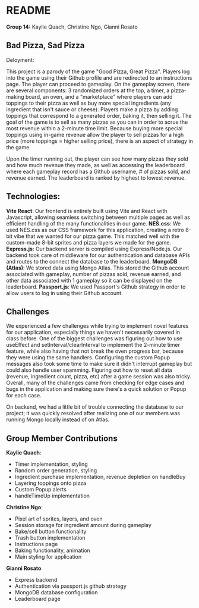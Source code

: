 # README
**Group 14:**
Kaylie Quach, Christine Ngo, Gianni Rosato

## Bad Pizza, Sad Pizza

Deloyment: 

This project is a parody of the game "Good Pizza, Great Pizza". Players log into the game using their Github profile and are redirected to an instructions page. The player can proceed to gameplay. On the gameplay screen, there are several components: 3 randomized orders at the top, a timer, a pizza-making board, an oven, and a "marketplace" where players can add toppings to their pizza as well as buy more special ingredients (any ingredient that isn't sauce or cheese). Players make a pizza by adding toppings that correspond to a generated order, baking it, then selling it. The goal of the game is to sell as many pizzas as you can in order to acrue the most revenue within a 2-minute time limit. Because buying more special toppings using in-game revenue allow the player to sell pizzas for a high price (more toppings = higher selling price), there is an aspect of strategy in the game.

Upon the timer running out, the player can see how many pizzas they sold and how much revenue they made, as well as accessing the leaderboard where each gameplay record has a Github username, # of pizzas sold, and revenue earned. The leaderboard is ranked by highest to lowest revenue.

## Technologies:

**Vite React**: Our frontend is entirely built using Vite and React with Javascript, allowing seamless switching between multiple pages as well as efficient handling of the many functionalities in our game.
**NES.css**: We used NES.css as our CSS framework for this application, creating a retro 8-bit vibe that we wanted for our pizza game. This matched well with the custom-made 8-bit sprites and pizza layers we made for the game.
**Express.js**: Our backend server is compiled using Express/Node.js. Our backend took care of middleware for our authentication and database APIs and routes to the connect the database to the leaderboard.
**MongoDB (Atlas)**: We stored data using Mongo Atlas. This stored the Github account associated with gameplay, number of pizzas sold, revenue earned, and other data associated with 1 gameplay so it can be displayed on the leaderboard.
**Passport.js**: We used Passport's Github strategy in order to allow users to log in using their Github account. 

## Challenges

We experienced a few challenges while trying to implement novel features for our application, especially things we haven't necessarily covered in class before. One of the biggest challenges was figuring out how to use useEffect and setInterval/clearInterval to implement the 2-minute timer feature, while also having that not break the oven progress bar, because they were using the same handlers. Configuring the custom Popup messages also took some time to make sure it didn't interrupt gameplay but could also handle user spamming. Figuring out how to reset all data (revenue, ingredient count, pizza, etc) after a game session was also tricky. Overall, many of the challenges came from checking for edge cases and bugs in the application and making sure there's a quick solution or Popup for each case. 

On backend, we had a little bit of trouble connecting the database to our project; it was quickly resolved after realizing one of our members was running Mongo locally instead of on Atlas.

## Group Member Contributions

**Kaylie Quach**:
- Timer implementation, styling
- Random order generation, styling
- Ingredient purchase implementation, revenue depletion on handleBuy
- Layering toppings onto pizza
- Custom Popup alerts
- handleTimeUp implementation

**Christine Ngo**:
- Pixel art of sprites, layers, and oven
- Session storage for ingredient amount during gameplay
- Bake/sell button functionality
- Trash button implementation
- Instructions page
- Baking functionality, animation
- Main styling for application

**Gianni Rosato**
- Express backend
- Authentication via passport.js github strategy
- MongoDB database configuration
- Leaderboard page
